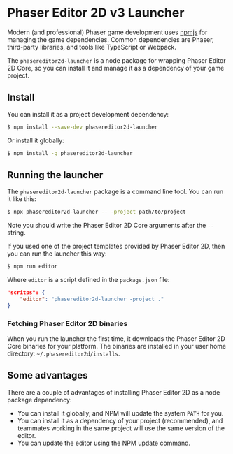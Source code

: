 # Phaser Editor 2D v3 Launcher

Modern (and professional) Phaser game development uses [npmjs](https://www.npmjs.com/) for managing the game dependencies. Common dependencies are Phaser, third-party libraries, and tools like TypeScript or Webpack.

The `phasereditor2d-launcher` is a node package for wrapping Phaser Editor 2D Core, so you can install it and manage it as a dependency of your game project.

## Install

You can install it as a project development dependency:

```bash
$ npm install --save-dev phasereditor2d-launcher
```

Or install it globally:

```bash
$ npm install -g phasereditor2d-launcher
```

## Running the launcher

The `phasereditor2d-launcher` package is a command line tool. You can run it like this:

```bash
$ npx phasereditor2d-launcher -- -project path/to/project
```

Note you should write the Phaser Editor 2D Core arguments after the `--` string.


If you used one of the project templates provided by Phaser Editor 2D, then you can run the launcher this way:

```bash
$ npm run editor
```

Where `editor` is a script defined in the `package.json` file:

```json
"scritps": {
    "editor": "phasereditor2d-launcher -project ."
}
```


### Fetching Phaser Editor 2D binaries

When you run the launcher the first time, it downloads the Phaser Editor 2D Core binaries for your platform. The binaries are installed in your user home directory: `~/.phasereditor2d/installs`.

## Some advantages

There are a couple of advantages of installing Phaser Editor 2D as a node package dependency:

* You can install it globally, and NPM will update the system `PATH` for you.
* You can install it as a dependency of your project (recommended), and teammates working in the same project will use the same version of the editor.
* You can update the editor using the NPM update command.

